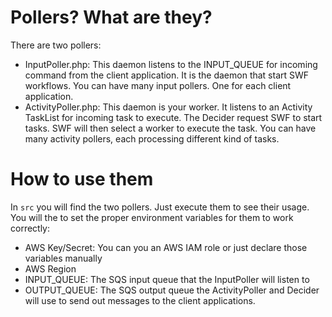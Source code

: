 # Pollers? What are they?

There are two pollers:
   * InputPoller.php: This daemon listens to the INPUT_QUEUE for incoming command from the client application. It is the daemon that start SWF workflows. You can have many input pollers. One for each client application.
   * ActivityPoller.php: This daemon is your worker. It listens to an Activity TaskList for incoming task to execute. The Decider request SWF to start tasks. SWF will then select a worker to execute the task. You can have many activity pollers, each processing different kind of tasks.

# How to use them

In `src` you will find the two pollers. Just execute them to see their usage. You will the to set the proper environment variables for them to work correctly:
   * AWS Key/Secret: You can you an AWS IAM role or just declare those variables manually
   * AWS Region
   * INPUT_QUEUE: The SQS input queue that the InputPoller will listen to
   * OUTPUT_QUEUE: The SQS output queue the ActivityPoller and Decider will use to send out messages to the client applications.


